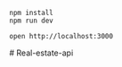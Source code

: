 ```
npm install
npm run dev
```

```
open http://localhost:3000
```
#   R e a l - e s t a t e - a p i 
 
 
